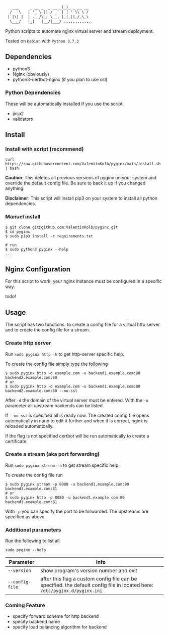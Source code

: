 ```txt
   ___     _ __ _  _ __ _(_)_ _ __ __
  /   \   | '_ \ || / _` | | ' \\ \ /
 | |\| |  | .__/\_, \__, |_|_||_/_\_\
  \___/   |_|   |__/|___/ ............
```

Python scripts to automate nginx virtual server and stream deployment.

Tested on `Debian` with `Python 3.7.3`

## Dependencies

* python3
* Nginx (obviously)
* python3-certbot-nginx (if you plan to use ssl)

### Python Dependencies

These will be automatically installed if you use the script.

* jinja2
* validators

## Install 

### Install with script (recommend)

```shell
curl https://raw.githubusercontent.com/ValentinKolb/pyginx/main/install.sh | bash
```

**Caution**: This deletes all previous versions of pyginx on your system and override the default config file.
Be sure to back it up if you changed anything.

**Disclaimer**: This script will install pip3 on your system to install all python dependencies.

### Manuel install

```shell
$ git clone git@github.com:ValentinKolb/pyginx.git
$ cd pyginx
$ sudo pip3 install -r requirements.txt

# run
$ sudo python3 pyginx --help
...
```

## Nginx Configuration

For this script to work, your nginx instance must be configured in a specific way.

todo!

## Usage

The script has two functions: to create a config file for a virtual http server
and to create the config file for a stream.

### Create http server

Run `sudo pyginx http -h` to get http-server specific help.

To create the config file simply type the following

```shell
$ sudo pyginx http -d example.com -u backend1.example.com:80 backend2.example.com:80
# or 
$ sudo pyginx http -d example.com -u backend1.example.com:80 backend2.example.com:80 --no-ssl
```

After `-d` the domain of the virtual server must be entered. With the `-u` parameter all upstream backends can be listed

If `--no-ssl` is specified all is ready now. The created config file opens automatically in nano to edit it further
and when it is correct, nginx is reloaded automatically.

If the flag is not specified certbot will be run automatically to create a certificate.

### Create a stream (aka port forwarding)

Run `sudo pyginx stream -h` to get stream specific help.

To create the config file run

```shell
$ sudo pyginx stream -p 8080 -u backend1.example.com:80 backend1.example.com:81
# or 
$ sudo pyginx http -p 8080 -u backend1.example.com:80 backend1.example.com:81
```

With `-p` you can specify the port to be forwarded. The upstreams are specified as above.

### Additional parameters

Run the following to list all:

```shell
sudo pyginx --help
```

| Parameter         | Info                              |
|-------------------|-----------------------------------|
| `--version`       | show program's version number and exit    |
| `--config-file`   | after this flag a custom config file can be specified. the default config file in located here: `/etc/pyginx.d/pyginx.ini` |


### Coming Feature

* specify forward scheme for http backend
* specify backend name
* specify load balancing algorithm for backend
















